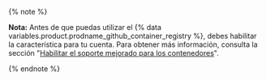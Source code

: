 {% note %}

**Nota:** Antes de que puedas utilizar el {% data variables.product.prodname_github_container_registry %}, debes habilitar la característica para tu cuenta. Para obtener más información, consulta la sección "[Habilitar el soporte mejorado para los contenedores](/packages/guides/enabling-improved-container-support)".

{% endnote %}